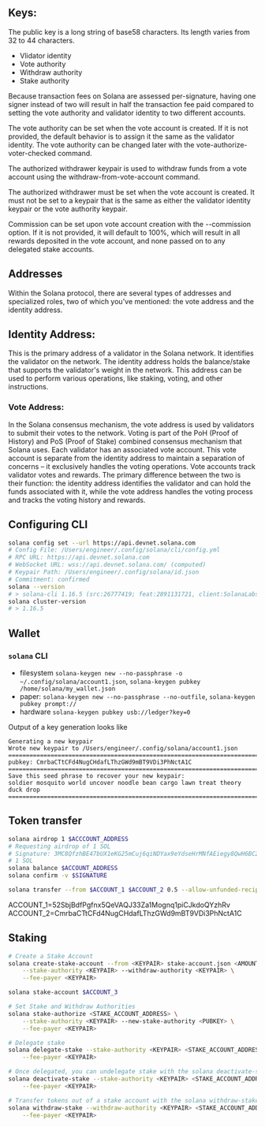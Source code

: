 ## Keys:

The public key is a long string of base58 characters. Its length varies from 32 to 44 characters.

- Vlidator identity
- Vote authority
- Withdraw authority
- Stake authority


Because transaction fees on Solana are assessed per-signature, having one signer instead of two will result in half the transaction fee paid compared to setting the vote authority and validator identity to two different accounts.

The vote authority can be set when the vote account is created. If it is not provided, the default behavior is to assign it the same as the validator identity. The vote authority can be changed later with the vote-authorize-voter-checked command.

The authorized withdrawer keypair is used to withdraw funds from a vote account using the withdraw-from-vote-account command.

The authorized withdrawer must be set when the vote account is created. It must not be set to a keypair that is the same as either the validator identity keypair or the vote authority keypair.


Commission can be set upon vote account creation with the --commission option. If it is not provided, it will default to 100%, which will result in all rewards deposited in the vote account, and none passed on to any delegated stake accounts.


## Addresses

Within the Solana protocol, there are several types of addresses and specialized roles, two of which you've mentioned: the vote address and the identity address.

## Identity Address:
This is the primary address of a validator in the Solana network.
It identifies the validator on the network.
The identity address holds the balance/stake that supports the validator's weight in the network.
This address can be used to perform various operations, like staking, voting, and other instructions.
### Vote Address:
In the Solana consensus mechanism, the vote address is used by validators to submit their votes to the network. Voting is part of the PoH (Proof of History) and PoS (Proof of Stake) combined consensus mechanism that Solana uses.
Each validator has an associated vote account. This vote account is separate from the identity address to maintain a separation of concerns – it exclusively handles the voting operations.
Vote accounts track validator votes and rewards.
The primary difference between the two is their function: the identity address identifies the validator and can hold the funds associated with it, while the vote address handles the voting process and tracks the voting history and rewards.

## Configuring CLI

```sh
solana config set --url https://api.devnet.solana.com
# Config File: /Users/engineer/.config/solana/cli/config.yml
# RPC URL: https://api.devnet.solana.com
# WebSocket URL: wss://api.devnet.solana.com/ (computed)
# Keypair Path: /Users/engineer/.config/solana/id.json
# Commitment: confirmed
solana --version
# > solana-cli 1.16.5 (src:26777419; feat:2891131721, client:SolanaLabs)
solana cluster-version
# > 1.16.5
```

## Wallet

### `solana` CLI
- filesystem `solana-keygen new --no-passphrase -o ~/.config/solana/account1.json`, `solana-keygen pubkey /home/solana/my_wallet.json`
- paper: `solana-keygen new --no-passphrase --no-outfile`, `solana-keygen pubkey prompt://`
- hardware `solana-keygen pubkey usb://ledger?key=0`

Output of a key generation looks like
```
Generating a new keypair
Wrote new keypair to /Users/engineer/.config/solana/account1.json
============================================================================
pubkey: CmrbaCTtCFd4NugCHdafLThzGWd9mBT9VDi3PhNctA1C
============================================================================
Save this seed phrase to recover your new keypair:
soldier mosquito world uncover noodle bean cargo lawn treat theory duck drop
============================================================================
```

## Token transfer

```sh
solana airdrop 1 $ACCCOUNT_ADDRESS
# Requesting airdrop of 1 SOL
# Signature: 3MC8QfzhBE47bUX1eKG25mCuj6qiNDYax9eYdseHrMNfAEiegy8QwH6BC2Gxcgxc3z6G22sckaWxRDtWeq8sHmUz
# 1 SOL
solana balance $ACCOUNT_ADDRESS
solana confirm -v $SIGNATURE

solana transfer --from $ACCOUNT_1 $ACCOUNT_2 0.5 --allow-unfunded-recipient --fee-payer $ACCOUNT_1
```

ACCOUNT_1=52SbjBdfPgfnx5QeVAQJ33Za1Mognq1piCJkdoQYzhRv
ACCOUNT_2=CmrbaCTtCFd4NugCHdafLThzGWd9mBT9VDi3PhNctA1C


## Staking

```sh
# Create a Stake Account
solana create-stake-account --from <KEYPAIR> stake-account.json <AMOUNT> \
    --stake-authority <KEYPAIR> --withdraw-authority <KEYPAIR> \
    --fee-payer <KEYPAIR>

solana stake-account $ACCOUNT_3

# Set Stake and Withdraw Authorities
solana stake-authorize <STAKE_ACCOUNT_ADDRESS> \
    --stake-authority <KEYPAIR> --new-stake-authority <PUBKEY> \
    --fee-payer <KEYPAIR>

# Delegate stake
solana delegate-stake --stake-authority <KEYPAIR> <STAKE_ACCOUNT_ADDRESS> <VOTE_ACCOUNT_ADDRESS> \
    --fee-payer <KEYPAIR>

# Once delegated, you can undelegate stake with the solana deactivate-stake command:
solana deactivate-stake --stake-authority <KEYPAIR> <STAKE_ACCOUNT_ADDRESS> \
    --fee-payer <KEYPAIR>

# Transfer tokens out of a stake account with the solana withdraw-stake command
solana withdraw-stake --withdraw-authority <KEYPAIR> <STAKE_ACCOUNT_ADDRESS> <RECIPIENT_ADDRESS> <AMOUNT> \
    --fee-payer <KEYPAIR>
```